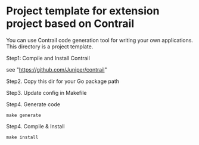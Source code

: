 # Project template for extension project based on Contrail

You can use Contrail code generation tool for writing your own applications.
This directory is a project template.

Step1: Compile and Install Contrail

see "https://github.com/Juniper/contrail"

Step2. Copy this dir for your Go package path

Step3. Update config in Makefile

Step4. Generate code

    make generate

Step4. Compile & Install

    make install